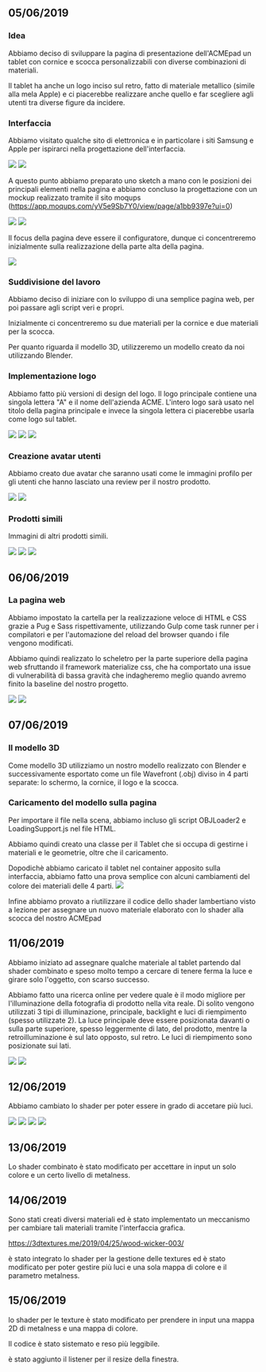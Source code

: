 ## 05/06/2019
### Idea
Abbiamo deciso di sviluppare la pagina di presentazione dell'ACMEpad un tablet con cornice e scocca personalizzabili con diverse combinazioni di materiali.

Il tablet ha anche un logo inciso sul retro, fatto di materiale metallico (simile alla mela Apple) e ci piacerebbe realizzare anche quello e far scegliere agli utenti tra diverse figure da incidere.

### Interfaccia
Abbiamo visitato qualche sito di elettronica e in particolare i siti Samsung e Apple per ispirarci nella progettazione dell'interfaccia.

![](images/ipad.png)
![](images/samsung_tablet.png)

A questo punto abbiamo preparato uno sketch a mano con le posizioni dei principali elementi nella pagina e abbiamo concluso la progettazione con un mockup realizzato tramite il sito moqups (https://app.moqups.com/yV5e9Sb7Y0/view/page/a1bb9397e?ui=0)

![](images/sketch-interface.jpeg)
![](images/mockup.png)

Il focus della pagina deve essere il configuratore, dunque ci concentreremo inizialmente sulla realizzazione della parte alta della pagina.

![](images/mockup-displaysize.png)

### Suddivisione del lavoro
Abbiamo deciso di iniziare con lo sviluppo di una semplice pagina web, per poi passare agli script veri e propri.

Inizialmente ci concentreremo su due materiali per la cornice e due materiali per la scocca.

Per quanto riguarda il modello 3D, utilizzeremo un modello creato da noi utilizzando Blender.

### Implementazione logo
Abbiamo fatto più versioni di design del logo. Il logo principale contiene una singola lettera "A" e il nome dell'azienda ACME. 
L'intero logo sarà usato nel titolo della pagina principale e invece la singola lettera ci piacerebbe usarla come logo sul tablet.

![](logo/logo-letter.png)
![](logo/logo-full.png)
![](logo/logo-all-letters.png)

### Creazione avatar utenti
Abbiamo creato due avatar che saranno usati come le immagini profilo per gli utenti che hanno lasciato una review per il nostro prodotto.

![](avatars/avatar1.png)
![](avatars/avatar2.png)

### Prodotti simili
Immagini di altri prodotti simili.

![](similar-products/tablet1.png)
![](similar-products/tablet2.png)
![](similar-products/tablet3.png)

## 06/06/2019
### La pagina web
Abbiamo impostato la cartella per la realizzazione veloce di HTML e CSS grazie a Pug e Sass rispettivamente, utilizzando Gulp come task runner per i compilatori e per l'automazione del reload del browser quando i file vengono modificati.

Abbiamo quindi realizzato lo scheletro per la parte superiore della pagina web sfruttando il framework materialize css, che ha comportato una issue di vulnerabilità di bassa gravità che indagheremo meglio quando avremo finito la baseline del nostro progetto.

![](images/first-screen.png)
![](images/security-issue.png)

## 07/06/2019
### Il modello 3D
Come modello 3D utilizziamo un nostro modello realizzato con Blender e successivamente esportato  come un file Wavefront (.obj) diviso in 4 parti separate: lo schermo, la cornice, il logo e la scocca.

### Caricamento del modello sulla pagina
Per importare il file nella scena, abbiamo incluso gli script OBJLoader2 e LoadingSupport.js nel file HTML. 

Abbiamo quindi creato una classe per il Tablet che si occupa di gestirne i materiali e le geometrie, oltre che il caricamento.

Dopodichè abbiamo caricato il tablet nel container apposito sulla interfaccia, abbiamo fatto una prova semplice con alcuni cambiamenti del colore dei materiali delle 4 parti.
![](images/tablet-colors1.png)

Infine abbiamo provato a riutilizzare il codice dello shader lambertiano visto a lezione per assegnare un nuovo materiale elaborato con lo shader alla scocca del nostro ACMEpad

## 11/06/2019
Abbiamo iniziato ad assegnare qualche materiale al tablet partendo dal shader combinato e speso molto tempo a cercare di tenere ferma la luce e girare solo l'oggetto, con scarso successo.

Abbiamo fatto una ricerca online per vedere quale è il modo migliore per l'illuminazione della fotografia di prodotto nella vita reale. Di solito vengono utilizzati 3 tipi di illuminazione, principale, backlight e luci di riempimento (spesso utilizzate 2).
La luce principale deve essere posizionata davanti o sulla parte superiore, spesso leggermente di lato, del prodotto, mentre la retroilluminazione è sul lato opposto, sul retro. Le luci di riempimento sono posizionate sui lati.

![](images/lightPos.jpg)
![](images/lightPos2.jpg)

## 12/06/2019
Abbiamo cambiato lo shader per poter essere in grado di accetare più luci.

![](images/tablet-light1.png)
![](images/tablet-light3.png)
![](images/tablet-light2.png)
![](images/tablet-light4.png)

## 13/06/2019
Lo shader combinato è stato modificato per accettare in input un solo colore e un certo livello di metalness.

## 14/06/2019
Sono stati creati diversi materiali ed è stato implementato un meccanismo per cambiare tali materiali tramite l'interfaccia grafica.

https://3dtextures.me/2019/04/25/wood-wicker-003/

è stato integrato lo shader per la gestione delle textures ed è stato modificato per poter gestire più luci e una sola mappa di colore e il parametro metalness.

## 15/06/2019
lo shader per le texture è stato modificato per prendere in input una mappa 2D di metalness e una mappa di colore.

Il codice è stato sistemato e reso più leggibile.

è stato aggiunto il listener per il resize della finestra.


